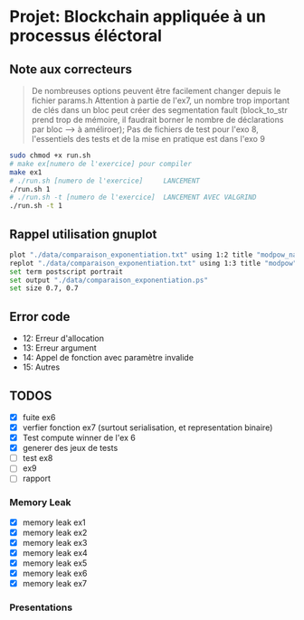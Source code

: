 # Projet: Blockchain appliquée à un processus éléctoral

## Note aux correcteurs

> De nombreuses options peuvent être facilement changer depuis le fichier params.h
> Attention à partie de l'ex7, un nombre trop important de clés dans un bloc peut créer des segmentation fault (block_to_str prend trop de mémoire, il faudrait borner le nombre de déclarations par bloc --> à améliroer);
> Pas de fichiers de test pour l'exo 8, l'essentiels des tests et de la mise en pratique est dans l'exo 9

```bash
sudo chmod +x run.sh
# make ex[numero de l'exercice] pour compiler 
make ex1
# ./run.sh [numero de l'exercice]     LANCEMENT
./run.sh 1
# ./run.sh -t [numero de l'exercice]  LANCEMENT AVEC VALGRIND
./run.sh -t 1
```

## Rappel utilisation gnuplot

```bash
plot "./data/comparaison_exponentiation.txt" using 1:2 title "modpow_naive" with lines
replot "./data/comparaison_exponentiation.txt" using 1:3 title "modpow" with lines
set term postscript portrait
set output "./data/comparaison_exponentiation.ps"
set size 0.7, 0.7
```

## Error code

- 12: Erreur d'allocation
- 13: Erreur argument
- 14: Appel de fonction avec paramètre invalide
- 15: Autres

## TODOS

- [x] fuite ex6
- [x] verfier fonction ex7 (surtout serialisation, et representation binaire)
- [x] Test compute winner de l'ex 6
- [x] generer des jeux de tests
- [ ] test ex8
- [ ] ex9
- [ ] rapport

### Memory Leak

- [x] memory leak ex1
- [x] memory leak ex2
- [x] memory leak ex3
- [x] memory leak ex4
- [x] memory leak ex5
- [x] memory leak ex6
- [x] memory leak ex7

### Presentations
